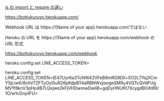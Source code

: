 [js の import と require の違い](https://qiita.com/minato-naka/items/39ecc285d1e37226a283)

https://bottukuruyo.herokuapp.com/

Webhook URL は https://{Name of your app}.herokuapp.com/ではない

Heroku の URL を https://{Name of your app}.herokuapp.com/webhook の URL 形式

https://bottukuruyo.herokuapp.com/webhook

heroku config:set LINE_ACCESS_TOKEN=

heroku config:set LINE_ACCESS_TOKEN=tE47Uyr6a3TcNW42VFeB9mRG9DIl+5O2L7Yq2lCmY5jLiw6/8chV7ZFTyOyI5uR26pKdpBT4aRBNWxjisogeSM9y4VQTcQVdFUgMV1f8knV3pHp4B7LQxjwe2kFjVHDwmwDwilB+gqDyHNUKt7XcygdB04t89/1O/w1cDnyilFU=
